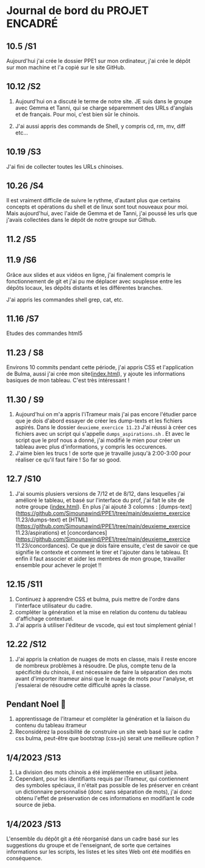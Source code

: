 # Journal de bord du PROJET ENCADRÉ



## 10.5  /S1

Aujourd'hui j'ai crée le dossier PPE1 sur mon ordinateur, j'ai crée le dépôt sur mon machine et l'a copié sur le site GitHub.





## 10.12  /S2

1. Aujourd'hui on a discuté le terme de notre site. JE suis dans le groupe avec Gemma et Tanni, qui se charge séparemment des URLs d'anglais et de français. Pour moi, c'est bien sûr le chinois.

2. J'ai aussi appris des commands de Shell, y compris cd, rm, mv, diff etc...






## 10.19  /S3

J'ai fini de collecter toutes les URLs chinoises.



## 10.26   /S4

Il est vraiment difficile de suivre le rythme, d'autant plus que certains concepts et opérations du shell et de linux sont tout nouveaux pour moi. Mais aujourd'hui, avec l'aide de Gemma et de Tanni, j'ai poussé les urls que j'avais collectées dans le dépôt de notre groupe sur Github.



## 11.2   /S5



## 11.9	/S6

Grâce aux slides et aux vidéos en ligne, j'ai finalement compris le fonctionnement de git et j'ai pu me déplacer avec souplesse entre les dépôts locaux, les dépôts distants et les différentes branches.

J'ai appris les commandes shell grep, cat, etc.



## 11.16	/S7

Etudes des commandes html5







## 11.23   / S8

Environs 10 commits pendant cette période, j'ai appris CSS et l'application de Bulma, aussi j'ai crée mon site([index.html](https://github.com/Simounawind/PPE1/blob/main/index.html)), y ajoute les informations basiques de mon tableau. C'est très intéressant ! 







## 11.30   / S9

1. Aujourd'hui on m'a appris l'iTrameur mais j'ai pas encore l'étudier parce que je dois d'abord essayer de créer les dump-texts et les fichiers aspirés. Dans le dossier `deuxieme_exercice 11.23` J'ai réussi à créer ces fichiers avec un script qui s'appelle `dumps_aspirations.sh` . Et avec le script que le prof nous a donné, j'ai modifié le mien pour créer un tableau avec plus d'informations, y compris les occurences.
2. J'aime bien les trucs ! de sorte que je travaille jusqu'à 2:00-3:00 pour réaliser ce qu'il faut faire ! So far so good. 



## 12.7	/S10

1. J'ai soumis plusiers versions de 7/12 et de 8/12, dans lesquelles j'ai amélioré le tableau, et basé sur l'interface du prof, j'ai fait le site de notre groupe ([index.html](https://github.com/gemmafelton/PPE-group/blob/main/index.html)). En plus j'ai ajouté 3 colomns : [dumps-text](https://github.com/Simounawind/PPE1/tree/main/deuxieme_exercice 11.23/dumps-text) et [HTML](https://github.com/Simounawind/PPE1/tree/main/deuxieme_exercice 11.23/aspirations) et [concordances](https://github.com/Simounawind/PPE1/tree/main/deuxieme_exercice 11.23/concordances). Ce que je dois faire ensuite, c'est de savoir ce que signifie le contexte et comment le tirer et l'ajouter dans le tableau. Et enfin il faut associer et aider les membres de mon groupe, travailler ensemble pour achever le projet !!




##  12.15   /S11

1. Continuez à apprendre CSS et bulma, puis mettre de l'ordre dans l'interface utilisateur du cadre.
2. compléter la génération et la mise en relation du contenu du tableau d'affichage contextuel.
3. J'ai appris à utiliser l'éditeur de vscode, qui est tout simplement génial !





## 12.22  /S12

1. J'ai appris la création de nuages de mots en classe, mais il reste encore de nombreux problèmes à résoudre. De plus, compte tenu de la spécificité du chinois, il est nécessaire de faire la séparation des mots avant d'importer itrameur ainsi que le nuage de mots pour l'analyse, et j'essaierai de résoudre cette difficulté après la classe.







## Pendant Noel 🎄

1. apprentissage de l'itrameur et compléter la génération et la liaison du contenu du tableau itrameur
2. Reconsidérez la possibilité de construire un site web basé sur le cadre css bulma, peut-être que bootstrap (css+js) serait une meilleure option ?









## 1/4/2023        /S13

1. La division des mots chinois a été implémentée en utilisant jieba.
2. Cependant, pour les identifiants requis par iTrameur, qui contiennent des symboles spéciaux, il n'était pas possible de les préserver en créant un dictionnaire personnalisé (donc sans séparation de mots), j'ai donc obtenu l'effet de préservation de ces informations en modifiant le code source de jieba.









## 1/4/2023        /S13

L'ensemble du dépôt git a été réorganisé dans un cadre basé sur les suggestions du groupe et de l'enseignant, de sorte que certaines informations sur les scripts, les listes et les sites Web ont été modifiés en conséquence.
